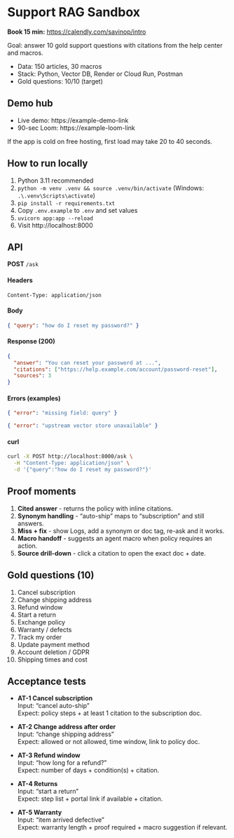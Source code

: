 # Support RAG Sandbox
**Book 15 min:** https://calendly.com/savinop/intro

Goal: answer 10 gold support questions with citations from the help center and macros.

- Data: 150 articles, 30 macros
- Stack: Python, Vector DB, Render or Cloud Run, Postman
- Gold questions: 10/10 (target)

## Demo hub
- Live demo: https://example-demo-link
- 90-sec Loom: https://example-loom-link

If the app is cold on free hosting, first load may take 20 to 40 seconds.

## How to run locally
1. Python 3.11 recommended
2. `python -m venv .venv && source .venv/bin/activate` (Windows: `.\.venv\Scripts\activate`)
3. `pip install -r requirements.txt`
4. Copy `.env.example` to `.env` and set values
5. `uvicorn app:app --reload`
6. Visit http://localhost:8000

## API

**POST** `/ask`

#### Headers
`Content-Type: application/json`

#### Body
~~~json
{ "query": "how do I reset my password?" }
~~~

#### Response (200)
~~~json
{
  "answer": "You can reset your password at ...",
  "citations": ["https://help.example.com/account/password-reset"],
  "sources": 3
}
~~~

#### Errors (examples)
~~~json
{ "error": "missing field: query" }
~~~
~~~json
{ "error": "upstream vector store unavailable" }
~~~

#### curl
~~~bash
curl -X POST http://localhost:8000/ask \
  -H "Content-Type: application/json" \
  -d '{"query":"how do I reset my password?"}'
~~~

## Proof moments
1. **Cited answer** - returns the policy with inline citations.
2. **Synonym handling** - “auto-ship” maps to “subscription” and still answers.
3. **Miss + fix** - show Logs, add a synonym or doc tag, re-ask and it works.
4. **Macro handoff** - suggests an agent macro when policy requires an action.
5. **Source drill-down** - click a citation to open the exact doc + date.

## Gold questions (10)
1) Cancel subscription  
2) Change shipping address  
3) Refund window  
4) Start a return  
5) Exchange policy  
6) Warranty / defects  
7) Track my order  
8) Update payment method  
9) Account deletion / GDPR  
10) Shipping times and cost

## Acceptance tests
- **AT-1 Cancel subscription**  
  Input: “cancel auto-ship”  
  Expect: policy steps + at least 1 citation to the subscription doc.

- **AT-2 Change address after order**  
  Input: “change shipping address”  
  Expect: allowed or not allowed, time window, link to policy doc.

- **AT-3 Refund window**  
  Input: “how long for a refund?”  
  Expect: number of days + condition(s) + citation.

- **AT-4 Returns**  
  Input: “start a return”  
  Expect: step list + portal link if available + citation.

- **AT-5 Warranty**  
  Input: “item arrived defective”  
  Expect: warranty length + proof required + macro suggestion if relevant.
